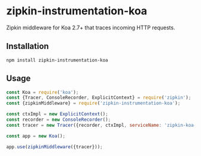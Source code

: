 # zipkin-instrumentation-koa

Zipkin middleware for Koa 2.7+ that traces incoming HTTP requests.

## Installation
`npm install zipkin-instrumentation-koa`

## Usage
```js
const Koa = require('koa');
const {Tracer, ConsoleRecorder, ExplicitContext} = require('zipkin');
const {zipkinMiddleware} = require('zipkin-instrumentation-koa');

const ctxImpl = new ExplicitContext();
const recorder = new ConsoleRecorder();
const tracer = new Tracer({recorder, ctxImpl, serviceName: 'zipkin-koa-demo'});

const app = new Koa();

app.use(zipkinMiddleware({tracer}));
```
